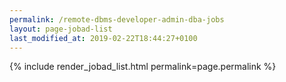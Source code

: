 ```yaml
---
permalink: /remote-dbms-developer-admin-dba-jobs
layout: page-jobad-list
last_modified_at: 2019-02-22T18:44:27+0100
---
```

{% include render_jobad_list.html permalink=page.permalink %}
